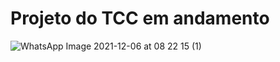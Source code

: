 # Projeto do TCC em andamento



![WhatsApp Image 2021-12-06 at 08 22 15 (1)](https://user-images.githubusercontent.com/95611970/144838569-1822d5a5-6374-43d8-90ff-0c7434c7b895.jpg)
